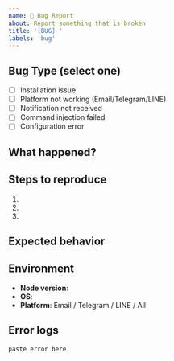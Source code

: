 ```yaml
---
name: 🐛 Bug Report
about: Report something that is broken
title: '[BUG] '
labels: 'bug'
---
```


<!--
🏷️ ISSUE TITLE NAMING RULES:
Format: [BUG] Short clear description of the problem

✅ GOOD EXAMPLES:
- [BUG] Telegram bot not responding to commands
- [BUG] Email notifications fail with SMTP timeout error
- [BUG] LINE webhook returns 401 unauthorized  
- [BUG] Desktop notifications not showing on macOS
- [BUG] Installation fails on Windows with Node 18
- [BUG] tmux session detection not working
- [BUG] Hook configuration file not found

❌ BAD EXAMPLES:
- Bug report (no [BUG] prefix)
- [BUG] It doesn't work (too vague)
- Telegram issue (no [BUG] prefix, not descriptive)
- [BUG] Problem (not descriptive enough)

📋 AVAILABLE ISSUE TYPES:
1. 🐛 Bug Report (this template) - Report broken functionality
2. ✨ Feature Request - Request new features
3. Create Discussion instead for questions
-->

## Bug Type (select one)
- [ ] Installation issue
- [ ] Platform not working (Email/Telegram/LINE)
- [ ] Notification not received
- [ ] Command injection failed
- [ ] Configuration error

## What happened?
<!-- Clear description -->

## Steps to reproduce
1. 
2. 
3. 

## Expected behavior
<!-- What should happen? -->

## Environment
- **Node version**: 
- **OS**: 
- **Platform**: Email / Telegram / LINE / All

## Error logs
```
paste error here
```